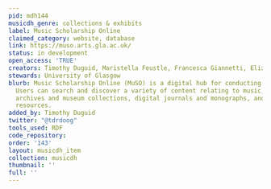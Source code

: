 ```yaml
---
pid: mdh144
musicdh_genre: collections & exhibits
label: Music Scholarship Online
claimed_category: website, database
link: https://muso.arts.gla.ac.uk/
status: in development
open_access: 'TRUE'
creators: Timothy Duguid, Maristella Feustle, Francesca Giannetti, Elizabeth Grumbach
stewards: University of Glasgow
blurb: Music Scholarship Online (MuSO) is a digital hub for conducting music scholarship.
  Users can search and discover a variety of content relating to music, including
  archives and museum collections, digital journals and monographs, and born-digital
  resources.
added_by: Timothy Duguid
twitter: "@tdrdoog"
tools_used: RDF
code_repository: 
order: '143'
layout: musicdh_item
collection: musicdh
thumbnail: ''
full: ''
---
```

